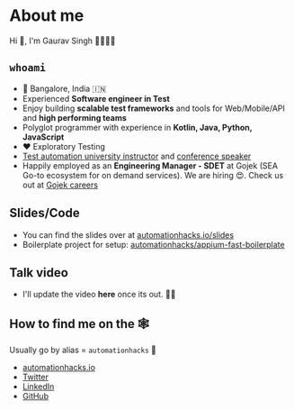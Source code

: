 # About me

Hi 👋, I'm Gaurav Singh 🧔🏻👨‍💻

## `whoami`

- 🏡 Bangalore, India 🇮🇳
- Experienced **Software engineer in Test**
- Enjoy building **scalable test frameworks** and tools for Web/Mobile/API and **high performing
  teams**
- Polyglot programmer with experience in **Kotlin, Java, Python, JavaScript**
- ❤️ Exploratory Testing
- [Test automation university instructor](https://automationhacks.io/courses/) and
  [conference speaker](https://automationhacks.io/talks/)
- Happily employed as an **Engineering Manager - SDET** at Gojek (SEA Go-to ecosystem for on demand
  services). We are hiring 😍. Check us out at [Gojek careers](https://career.gojek.com/)

## Slides/Code

- You can find the slides over at [automationhacks.io/slides]()
- Boilerplate project for setup:
  [automationhacks/appium-fast-boilerplate](https://github.com/automationhacks/appium-fast-boilerplate)

## Talk video

- I'll update the video **here** once its out. 🚀😉

## How to find me on the 🕸

Usually go by alias = `automationhacks` 🤖

- [automationhacks.io](https://automationhacks.io/)
- [Twitter](https://twitter.com/automationhacks)
- [LinkedIn](https://www.linkedin.com/in/automationhacks/)
- [GitHub](https://github.com/automationhacks)
